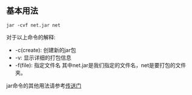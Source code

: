 ## 基本用法
``` shell
jar -cvf net.jar net
```
对于以上命令的解释:
- -c(create): 创建新的jar包
- -v: 显示详细的打包信息
- -f(file): 指定文件名
其中net.jar是我们指定的文件名，net是要打包的文件夹。

jar命令的其他用法请参考[传送门](http://www.cnblogs.com/wangshuo1/p/5697746.html)
